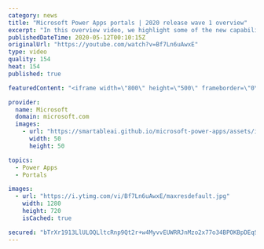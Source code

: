 ```yaml
---
category: news
title: "Microsoft Power Apps portals | 2020 release wave 1 overview"
excerpt: "In this overview video, we highlight some of the new capabilities included in the latest update to Microsoft Power Apps portals.     Here are the capabilities covered:   •    Power BI integration, so you can quickly add Power BI reports, tables, and dashboards to your portals without coding.  •    Themes"
publishedDateTime: 2020-05-12T00:10:15Z
originalUrl: "https://youtube.com/watch?v=Bf7Ln6uAwxE"
type: video
quality: 154
heat: 154
published: true

featuredContent: "<iframe width=\"800\" height=\"500\" frameborder=\"0\" src=\"https://www.youtube.com/embed/Bf7Ln6uAwxE\" allow=\"accelerometer; autoplay; encrypted-media; gyroscope; picture-in-picture\" allowfullscreen></iframe>"

provider:
  name: Microsoft
  domain: microsoft.com
  images:
    - url: "https://smartableai.github.io/microsoft-power-apps/assets/images/organizations/microsoft.com-50x50.jpg"
      width: 50
      height: 50

topics:
  - Power Apps
  - Portals

images:
  - url: "https://i.ytimg.com/vi/Bf7Ln6uAwxE/maxresdefault.jpg"
    width: 1280
    height: 720
    isCached: true

secured: "bTrXr1913LlULOQLltcRnp9Qt2r+w4MyvvEUWRRJnMzo2x77o34BPOKBpDEqS/h5DOKI+ekXSYUONNhTzGRSWqhea3YYJsuL1qA3H9u9lhl3TtYXMGNjcg9H+YhY6ULupDMEVnZzx5qN5EWDdqUCMWe4GKXbC64L+jfcuJp1wpAFDbLpJ6zO6FxjVTp/lPdDq24eHhnd2dFdga/GIW6k9cMMN0cEccfrihVKTL78r+2y2NhmKSDLDj0w4812oV2mbfyO36fRErBXKxm0UPULUkL1TO8ysHuTOajldJRmzd1O8WSr6nxIfj1FVpW7BPAyIF0EI3BESqx49V+vzpMcNwSiRtGo63NdndJIRVawcGBVL6ijo1zNAdODz07hEy1wVmN38W3te6He57GdPn7BTwC9Q2lNFQjc9kCNQiqis0ezFUh75UAdLtEHEaxgU2Ru;Dkk/hH9AQ47BgGrFTQ2NGA=="
---
```



